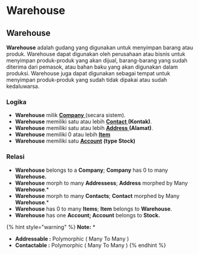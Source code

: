# Warehouse

## Warehouse

**Warehouse** adalah gudang yang digunakan untuk menyimpan barang atau produk. Warehouse dapat digunakan oleh perusahaan atau bisnis untuk menyimpan produk-produk yang akan dijual, barang-barang yang sudah diterima dari pemasok, atau bahan baku yang akan digunakan dalam produksi. Warehouse juga dapat digunakan sebagai tempat untuk menyimpan produk-produk yang sudah tidak dipakai atau sudah kedaluwarsa.

### Logika&#x20;

* **Warehouse** milik [**Company** ](../../core-concept/#company-perusahaan)(secara sistem).
* **Warehouse** memiliki satu atau lebih [**Contact** ](../../crm-concept/contact.md)**(Kontak)**.
* **Warehouse** memiliki satu atau lebih [**Address** ](../../crm-concept/address.md)**(Alamat)**.
* **Warehouse** memiliki 0 atau lebih [**Item**](item.md)
* **Warehouse** memiliki satu [**Account**](../../account-concept.md) **(type Stock)**

### Relasi

* **Warehouse** belongs to a **Company**; **Company** has 0 to many **Warehouse.**
* **Warehouse** morph to many **Addressess**; **Address** morphed by Many **Warehouse**.\*
* **Warehouse** morph to many **Contacts**; **Contact** morphed by Many **Warehouse**.\*
* **Warehouse** has 0 to many **Items**; **Item** belongs to **Warehouse**.
* **Warehouse** has one **Account; Account** belongs to **Stock.**

{% hint style="warning" %}
**Note:** \*

* **Addressable  :** Polymorphic ( Many To Many )
* **Contactable :** Polymorphic ( Many To Many )
{% endhint %}
